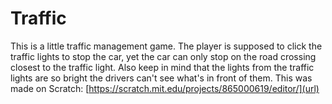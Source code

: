 # Traffic
This is a little traffic management game. The player is supposed to click the traffic lights to stop the car, yet the car can only stop on the road crossing closest to the traffic light. Also keep in mind that the lights from the traffic lights are so bright the drivers can't see what's in front of them. This was made on Scratch:
[https://scratch.mit.edu/projects/865000619/editor/](url)
